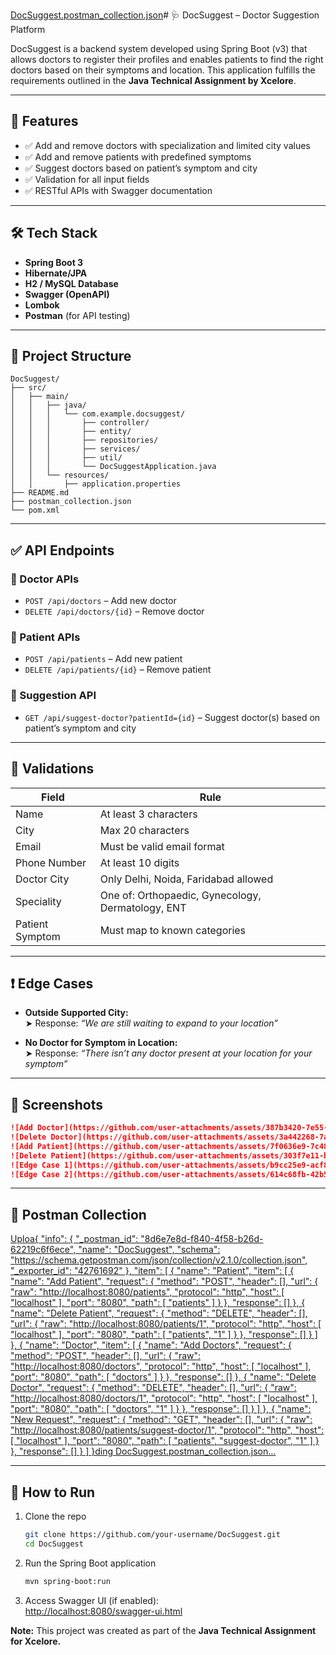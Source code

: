 [DocSuggest.postman_collection.json](https://github.com/user-attachments/files/20241627/DocSuggest.postman_collection.json)# 🩺 DocSuggest – Doctor Suggestion Platform

DocSuggest is a backend system developed using Spring Boot (v3) that allows doctors to register their profiles and enables patients to find the right doctors based on their symptoms and location. This application fulfills the requirements outlined in the **Java Technical Assignment by Xcelore**.

---

## 🚀 Features

- ✅ Add and remove doctors with specialization and limited city values
- ✅ Add and remove patients with predefined symptoms
- ✅ Suggest doctors based on patient’s symptom and city
- ✅ Validation for all input fields
- ✅ RESTful APIs with Swagger documentation

---

## 🛠️ Tech Stack

- **Spring Boot 3**
- **Hibernate/JPA**
- **H2 / MySQL Database**
- **Swagger (OpenAPI)**
- **Lombok**
- **Postman** (for API testing)

---

## 📁 Project Structure

```
DocSuggest/
├── src/
│   ├── main/
│   │   ├── java/
│   │   │   └── com.example.docsuggest/
│   │   │       ├── controller/
│   │   │       ├── entity/
│   │   │       ├── repositories/
│   │   │       ├── services/
│   │   │       ├── util/
│   │   │       └── DocSuggestApplication.java
│   │   └── resources/
│   │       ├── application.properties
├── README.md
├── postman_collection.json
└── pom.xml
```

---

## ✅ API Endpoints

### 🔹 Doctor APIs

- `POST /api/doctors` – Add new doctor  
- `DELETE /api/doctors/{id}` – Remove doctor    

### 🔹 Patient APIs

- `POST /api/patients` – Add new patient  
- `DELETE /api/patients/{id}` – Remove patient   

### 🔹 Suggestion API

- `GET /api/suggest-doctor?patientId={id}` – Suggest doctor(s) based on patient’s symptom and city

---

## 📌 Validations

| Field         | Rule                                 |
|---------------|--------------------------------------|
| Name          | At least 3 characters                |
| City          | Max 20 characters                    |
| Email         | Must be valid email format           |
| Phone Number  | At least 10 digits                   |
| Doctor City   | Only Delhi, Noida, Faridabad allowed |
| Speciality    | One of: Orthopaedic, Gynecology, Dermatology, ENT |
| Patient Symptom | Must map to known categories        |

---

## ❗ Edge Cases

- **Outside Supported City:**  
  ➤ Response: *“We are still waiting to expand to your location”*

- **No Doctor for Symptom in Location:**  
  ➤ Response: *“There isn’t any doctor present at your location for your symptom”*

---

## 📸 Screenshots

```md
![Add Doctor](https://github.com/user-attachments/assets/387b3420-7e55-4dfe-9fc5-8e178b040cb0)
![Delete Doctor](https://github.com/user-attachments/assets/3a442268-7ae0-4153-b1fd-7bba3a56ea9b)
![Add Patient](https://github.com/user-attachments/assets/7f0636e9-7c48-42ab-ab75-5bfbc1c00815)
![Delete Patient](https://github.com/user-attachments/assets/303f7e11-bdb9-4f38-9157-2013bc1ff48c)
![Edge Case 1](https://github.com/user-attachments/assets/b9cc25e9-acf8-4022-a8c9-1a73eb708853)
![Edge Case 2](https://github.com/user-attachments/assets/614c68fb-42b5-4d6b-b188-609248176e8f)
```

---

## 🔗 Postman Collection
[Uploa{
	"info": {
		"_postman_id": "8d6e7e8d-f840-4f58-b26d-62219c6f6ece",
		"name": "DocSuggest",
		"schema": "https://schema.getpostman.com/json/collection/v2.1.0/collection.json",
		"_exporter_id": "42761692"
	},
	"item": [
		{
			"name": "Patient",
			"item": [
				{
					"name": "Add Patient",
					"request": {
						"method": "POST",
						"header": [],
						"url": {
							"raw": "http://localhost:8080/patients",
							"protocol": "http",
							"host": [
								"localhost"
							],
							"port": "8080",
							"path": [
								"patients"
							]
						}
					},
					"response": []
				},
				{
					"name": "Delete Patient",
					"request": {
						"method": "DELETE",
						"header": [],
						"url": {
							"raw": "http://localhost:8080/patients/1",
							"protocol": "http",
							"host": [
								"localhost"
							],
							"port": "8080",
							"path": [
								"patients",
								"1"
							]
						}
					},
					"response": []
				}
			]
		},
		{
			"name": "Doctor",
			"item": [
				{
					"name": "Add Doctors",
					"request": {
						"method": "POST",
						"header": [],
						"url": {
							"raw": "http://localhost:8080/doctors",
							"protocol": "http",
							"host": [
								"localhost"
							],
							"port": "8080",
							"path": [
								"doctors"
							]
						}
					},
					"response": []
				},
				{
					"name": "Delete Doctor",
					"request": {
						"method": "DELETE",
						"header": [],
						"url": {
							"raw": "http://localhost:8080/doctors/1",
							"protocol": "http",
							"host": [
								"localhost"
							],
							"port": "8080",
							"path": [
								"doctors",
								"1"
							]
						}
					},
					"response": []
				}
			]
		},
		{
			"name": "New Request",
			"request": {
				"method": "GET",
				"header": [],
				"url": {
					"raw": "http://localhost:8080/patients/suggest-doctor/1",
					"protocol": "http",
					"host": [
						"localhost"
					],
					"port": "8080",
					"path": [
						"patients",
						"suggest-doctor",
						"1"
					]
				}
			},
			"response": []
		}
	]
}ding DocSuggest.postman_collection.json…]()



---

## 🧪 How to Run

1. Clone the repo  
   ```bash
   git clone https://github.com/your-username/DocSuggest.git
   cd DocSuggest
   ```

2. Run the Spring Boot application  
   ```bash
   mvn spring-boot:run
   ```

3. Access Swagger UI (if enabled):  
   [http://localhost:8080/swagger-ui.html](http://localhost:8080/swagger-ui.html)


**Note:** This project was created as part of the **Java Technical Assignment for Xcelore.**

